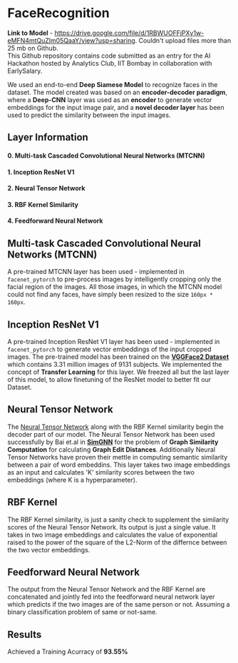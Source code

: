 # FaceRecognition

**Link to Model** - https://drive.google.com/file/d/1RBWUOFFjPXy1w-eMFN4mtQuZlm05QaaY/view?usp=sharing. Couldn't upload files more than 25 mb on Github.<br> 
This Github repository contains code submitted as an entry for the AI Hackathon hosted by Analytics Club, IIT Bombay in collaboration with EarlySalary.

We used an end-to-end **Deep Siamese Model** to recognize faces in the dataset. The model created was based on an **encoder-decoder paradigm**, where a **Deep-CNN** layer was used as an **encoder** to generate vector embeddings for the input image pair, and a **novel decoder layer** has been used to predict the similarity between the input images.

## Layer Information
#### 0. Multi-task Cascaded Convolutional Neural Networks (MTCNN)<br>
#### 1. Inception ResNet V1<br>
#### 2. Neural Tensor Network<br>
#### 3. RBF Kernel Similarity<br>
#### 4. Feedforward Neural Network

## Multi-task Cascaded Convolutional Neural Networks (MTCNN)
A pre-trained MTCNN layer has been used - implemented in `facenet_pytorch` to pre-process images by intelligently cropping only the facial region of the images. All those images, in which the MTCNN model could not find any faces, have simply been resized to the size `160px * 160px`.

## Inception ResNet V1
A pre-trained Inception ResNet V1 layer has been used - implemented in `facenet_pytorch` to generate vector embeddings of the input cropped images. The pre-trained model has been trained on the <a href = "https://www.robots.ox.ac.uk/~vgg/data/vgg_face/">**VGGFace2 Dataset** </a> which contains 3.31 million images of 9131 subjects. We implemented the concept of **Transfer Learning** for this layer. We freezed all but the last layer of this model, to allow finetuning of the ResNet model to better fit our Dataset.

## Neural Tensor Network
The <a href="https://proceedings.neurips.cc/paper/2013/file/b337e84de8752b27eda3a12363109e80-Paper.pdf">Neural Tensor Network</a> along with the RBF Kernel similarity begin the decoder part of our model. The Neural Tensor Network has been used successfully by Bai et.al in <a href = "https://arxiv.org/pdf/1808.05689v4.pdf">**SimGNN**</a> for the problem of **Graph Similarity Computation** for calculating **Graph Edit Distances**. Additionally Neural Tensor Networks have proven their mettle in computing semantic similarity between a pair of word embeddins. This layer takes two image embeddings as an input and calculates 'K' similarity scores between the two embeddings (where K is a hyperparameter).

## RBF Kernel
The RBF Kernel similarity, is just a sanity check to supplement the similarity scores of the Neural Tensor Network. Its output is just a single value. It takes in two image embeddings and calculates the value of exponential raised to the power of the square of the L2-Norm of the differnce between the two vector embeddings.

## Feedforward Neural Network
The output from the Neural Tensor Network and the RBF Kernel are concatenated and jointly fed into the feedforward neural network layer which predicts if the two images are of the same person or not. Assuming a binary classification problem of same or not-same.

## Results
Achieved a Training Acurracy of **93.55%**
